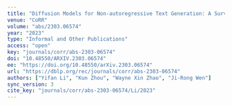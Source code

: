 ```yaml
---
title: "Diffusion Models for Non-autoregressive Text Generation: A Survey."
venue: "CoRR"
volume: "abs/2303.06574"
year: "2023"
type: "Informal and Other Publications"
access: "open"
key: "journals/corr/abs-2303-06574"
doi: "10.48550/ARXIV.2303.06574"
ee: "https://doi.org/10.48550/arXiv.2303.06574"
url: "https://dblp.org/rec/journals/corr/abs-2303-06574"
authors: ["Yifan Li", "Kun Zhou", "Wayne Xin Zhao", "Ji-Rong Wen"]
sync_version: 3
cite_key: "journals/corr/abs-2303-06574/Li/2023"
---
```

